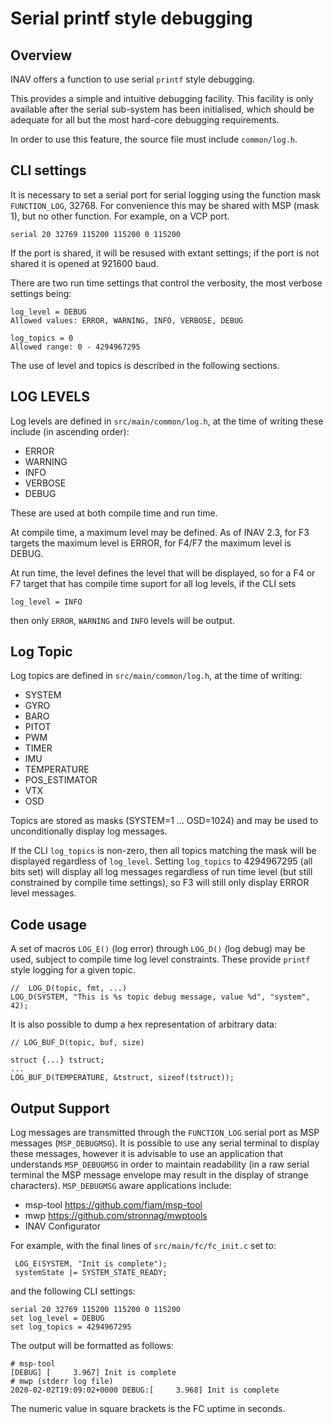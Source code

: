 # Serial printf style debugging

## Overview

INAV offers a function to use serial `printf` style debugging.

This provides a simple and intuitive debugging facility. This facility is only available after the serial sub-system has been initialised, which should be adequate for all but the most hard-core debugging requirements.

In order to use this feature, the source file must include `common/log.h`.

## CLI settings

It is necessary to set a serial port for serial logging using the function mask `FUNCTION_LOG`, 32768. For convenience this may be shared with MSP (mask 1), but no other function.
For example, on a VCP port.

```
serial 20 32769 115200 115200 0 115200
```

If the port is shared, it will be resused with extant settings; if the port is not shared it is opened at 921600 baud.

There are two run time settings that control the verbosity, the most verbose settings being:

```
log_level = DEBUG
Allowed values: ERROR, WARNING, INFO, VERBOSE, DEBUG

log_topics = 0
Allowed range: 0 - 4294967295

```

The use of level and topics is described in the following sections.

## LOG LEVELS

Log levels are defined in `src/main/common/log.h`, at the time of writing these include (in ascending order):

* ERROR
* WARNING
* INFO
* VERBOSE
* DEBUG

These are used at both compile time and run time.

At compile time, a maximum level may be defined. As of INAV 2.3, for F3 targets the maximum level is ERROR, for F4/F7 the maximum level is DEBUG.

At run time, the level defines the level that will be displayed, so for a F4 or F7 target that has compile time suport for all log levels, if the CLI sets
```
log_level = INFO
```
then only `ERROR`, `WARNING` and `INFO` levels will be output.

## Log Topic

Log topics are defined in `src/main/common/log.h`, at the time of writing:

* SYSTEM
* GYRO
* BARO
* PITOT
* PWM
* TIMER
* IMU
* TEMPERATURE
* POS_ESTIMATOR
* VTX
* OSD

Topics are stored as masks (SYSTEM=1 ... OSD=1024) and may be used to unconditionally display log messages.

If the CLI `log_topics` is non-zero, then all topics matching the mask will be displayed regardless of `log_level`. Setting `log_topics` to 4294967295 (all bits set) will display all log messages regardless of run time level (but still constrained by compile time settings), so F3 will still only display ERROR level messages.

## Code usage

A set of macros `LOG_E()` (log error) through `LOG_D()` (log debug) may be used, subject to compile time log level constraints. These provide `printf` style logging for a given topic.

```
//  LOG_D(topic, fmt, ...)
LOG_D(SYSTEM, "This is %s topic debug message, value %d", "system", 42);
```

It is also possible to dump a hex representation of arbitrary  data:

```
// LOG_BUF_D(topic, buf, size)

struct {...} tstruct;
...
LOG_BUF_D(TEMPERATURE, &tstruct, sizeof(tstruct));

```

## Output Support

Log messages are transmitted through the `FUNCTION_LOG` serial port as MSP messages (`MSP_DEBUGMSG`). It is possible to use any serial terminal to display these messages, however it is advisable to use an application that understands `MSP_DEBUGMSG` in order to maintain readability (in a raw serial terminal the MSP message envelope may result in the display of strange characters). `MSP_DEBUGMSG` aware applications include:

* msp-tool https://github.com/fiam/msp-tool
* mwp https://github.com/stronnag/mwptools
* INAV Configurator

For example, with the final lines of `src/main/fc/fc_init.c` set to:

```
 LOG_E(SYSTEM, "Init is complete");
 systemState |= SYSTEM_STATE_READY;
```

and the following CLI settings:

```
serial 20 32769 115200 115200 0 115200
set log_level = DEBUG
set log_topics = 4294967295
```

The output will be formatted as follows:

```
# msp-tool
[DEBUG] [     3.967] Init is complete
# mwp (stderr log file)
2020-02-02T19:09:02+0000 DEBUG:[     3.968] Init is complete
```

The numeric value in square brackets is the FC uptime in seconds.
